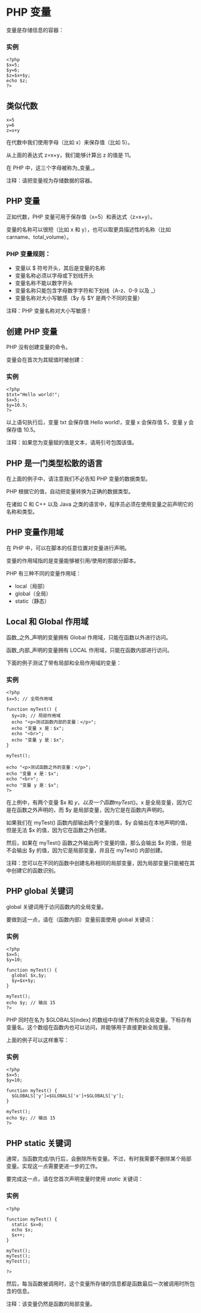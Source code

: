 
# PHP 变量




变量是存储信息的容器：

### 实例

```
<?php
$x=5;
$y=6;
$z=$x+$y;
echo $z;
?>

```



## 类似代数

```
x=5
y=6
z=x+y

```

在代数中我们使用字母（比如 x）来保存值（比如 5）。

从上面的表达式 z=x+y，我们能够计算出 z 的值是 11。

在 PHP 中，这三个字母被称为_变量_。

注释：请把变量视为存储数据的容器。

## PHP 变量

正如代数，PHP 变量可用于保存值（x=5）和表达式（z=x+y）。

变量的名称可以很短（比如 x 和 y），也可以取更具描述性的名称（比如 carname、total_volume）。

### PHP 变量规则：

*   变量以 $ 符号开头，其后是变量的名称
*   变量名称必须以字母或下划线开头
*   变量名称不能以数字开头
*   变量名称只能包含字母数字字符和下划线（A-z、0-9 以及 _）
*   变量名称对大小写敏感（$y 与 $Y 是两个不同的变量）

注释：PHP 变量名称对大小写敏感！

## 创建 PHP 变量

PHP 没有创建变量的命令。

变量会在首次为其赋值时被创建：

### 实例

```
<?php
$txt="Hello world!";
$x=5;
$y=10.5;
?>

```



以上语句执行后，变量 txt 会保存值 Hello world!，变量 x 会保存值 5，变量 y 会保存值 10.5。

注释：如果您为变量赋的值是文本，请用引号包围该值。

## PHP 是一门类型松散的语言

在上面的例子中，请注意我们不必告知 PHP 变量的数据类型。

PHP 根据它的值，自动把变量转换为正确的数据类型。

在诸如 C 和 C++ 以及 Java 之类的语言中，程序员必须在使用变量之前声明它的名称和类型。

## PHP 变量作用域

在 PHP 中，可以在脚本的任意位置对变量进行声明。

变量的作用域指的是变量能够被引用/使用的那部分脚本。

PHP 有三种不同的变量作用域：

*   local（局部）
*   global（全局）
*   static（静态）

## Local 和 Global 作用域

函数_之外_声明的变量拥有 Global 作用域，只能在函数以外进行访问。

函数_内部_声明的变量拥有 LOCAL 作用域，只能在函数内部进行访问。

下面的例子测试了带有局部和全局作用域的变量：

### 实例

```
<?php
$x=5; // 全局作用域

function myTest() {
  $y=10; // 局部作用域
  echo "<p>测试函数内部的变量：</p>";
  echo "变量 x 是：$x";
  echo "<br>";
  echo "变量 y 是：$x";
} 

myTest();

echo "<p>测试函数之外的变量：</p>";
echo "变量 x 是：$x";
echo "<br>";
echo "变量 y 是：$x";
?>

```



在上例中，有两个变量 $x 和 $y，以及一个函数 myTest()。$x 是全局变量，因为它是在函数之外声明的，而 $y 是局部变量，因为它是在函数内声明的。

如果我们在 myTest() 函数内部输出两个变量的值，$y 会输出在本地声明的值，但是无法 $x 的值，因为它在函数之外创建。

然后，如果在 myTest() 函数之外输出两个变量的值，那么会输出 $x 的值，但是不会输出 $y 的值，因为它是局部变量，并且在 myTest() 内部创建。

注释：您可以在不同的函数中创建名称相同的局部变量，因为局部变量只能被在其中创建它的函数识别。

## PHP global 关键词

global 关键词用于访问函数内的全局变量。

要做到这一点，请在（函数内部）变量前面使用 global 关键词：

### 实例

```
<?php
$x=5;
$y=10;

function myTest() {
  global $x,$y;
  $y=$x+$y;
}

myTest();
echo $y; // 输出 15
?>

```



PHP 同时在名为 $GLOBALS[index] 的数组中存储了所有的全局变量。下标存有变量名。这个数组在函数内也可以访问，并能够用于直接更新全局变量。

上面的例子可以这样重写：

### 实例

```
<?php
$x=5;
$y=10;

function myTest() {
  $GLOBALS['y']=$GLOBALS['x']+$GLOBALS['y'];
} 

myTest();
echo $y; // 输出 15
?>

```



## PHP static 关键词

通常，当函数完成/执行后，会删除所有变量。不过，有时我需要不删除某个局部变量。实现这一点需要更进一步的工作。

要完成这一点，请在您首次声明变量时使用 _static_ 关键词：

### 实例

```
<?php

function myTest() {
  static $x=0;
  echo $x;
  $x++;
}

myTest();
myTest();
myTest();

?>

```



然后，每当函数被调用时，这个变量所存储的信息都是函数最后一次被调用时所包含的信息。

注释：该变量仍然是函数的局部变量。




